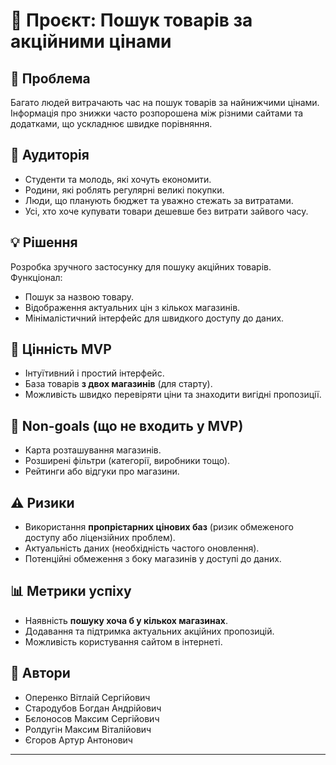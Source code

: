 # 🛒 Проєкт: Пошук товарів за акційними цінами

## 📌 Проблема
Багато людей витрачають час на пошук товарів за найнижчими цінами.  
Інформація про знижки часто розпорошена між різними сайтами та додатками, що ускладнює швидке порівняння.

## 🎯 Аудиторія
- Студенти та молодь, які хочуть економити.
- Родини, які роблять регулярні великі покупки.
- Люди, що планують бюджет та уважно стежать за витратами.
- Усі, хто хоче купувати товари дешевше без витрати зайвого часу.

## 💡 Рішення
Розробка зручного застосунку для пошуку акційних товарів.  
Функціонал:
- Пошук за назвою товару.
- Відображення актуальних цін з кількох магазинів.
- Мінімалістичний інтерфейс для швидкого доступу до даних.

## 🚀 Цінність MVP
- Інтуїтивний і простий інтерфейс.
- База товарів **з двох магазинів** (для старту).
- Можливість швидко перевіряти ціни та знаходити вигідні пропозиції.

## 🛑 Non-goals (що не входить у MVP)
- Карта розташування магазинів.  
- Розширені фільтри (категорії, виробники тощо).  
- Рейтинги або відгуки про магазини.  

## ⚠️ Ризики
- Використання **пропрієтарних цінових баз** (ризик обмеженого доступу або ліцензійних проблем).
- Актуальність даних (необхідність частого оновлення).
- Потенційні обмеження з боку магазинів у доступі до даних.

## 📊 Метрики успіху
- Наявність **пошуку хоча б у кількох магазинах**.  
- Додавання та підтримка актуальних акційних пропозицій.  
- Можливість користування сайтом в інтернеті.


## 👤 Автори
- Оперенко Вітлаій Сергійович
- Стародубов Богдан Андрійович
- Бєлоносов Максим Сергійович
- Ролдугін Максим Віталійович
- Єгоров Артур Антонович
---
